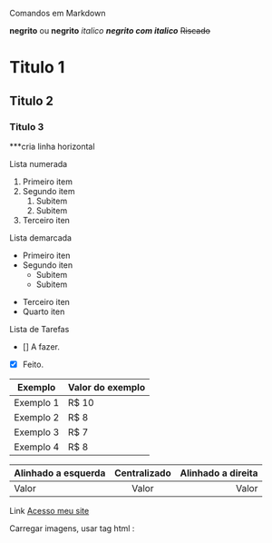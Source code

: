Comandos em Markdown

**negrito** ou __negrito__
*italico*
__*negrito com italico*__
~~Riscado~~
# Titulo 1
## Titulo 2
### Titulo 3

***cria linha horizontal

Lista numerada
1. Primeiro item
1. Segundo item
   1. Subitem
   1. Subitem
1. Terceiro iten

Lista demarcada
* Primeiro iten
* Segundo iten
  * Subitem
  * Subitem
- Terceiro iten
- Quarto iten

Lista de Tarefas
- [] A fazer.
- [x] Feito.

Exemplo   | Valor do exemplo
--------- | ------
Exemplo 1 | R$ 10
Exemplo 2 | R$ 8
Exemplo 3 | R$ 7
Exemplo 4 | R$ 8

Alinhado a esquerda | Centralizado | Alinhado a direita
:--------- | :------: | -------:
Valor | Valor | Valor

Link
[Acesso meu site](https://site.com)

Carregar imagens, usar tag html :<p>
<!--- <img src="/pasta/arquivo.jpg">
-->
